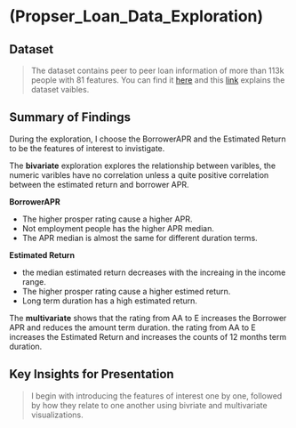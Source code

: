 # (Propser_Loan_Data_Exploration)

## Dataset

> The dataset contains peer to peer loan information of more than 113k people with 81 features. You can find it <a href='https://www.google.com/url?q=https://s3.amazonaws.com/udacity-hosted-downloads/ud651/prosperLoanData.csv&sa=D&ust=1554486256021000'>here</a> and this <a href='https://docs.google.com/spreadsheets/d/1gDyi_L4UvIrLTEC6Wri5nbaMmkGmLQBk-Yx3z0XDEtI/edit#gid=0'>link</a> explains the dataset vaibles.

## Summary of Findings

During the exploration, I choose the BorrowerAPR and the Estimated Return to be the features of interest to invistigate. 

The <b>bivariate</b> exploration explores the relationship between varibles, the numeric varibles have no correlation unless a quite positive correlation between the estimated return and borrower APR. 

<b>BorrowerAPR</b>
<ul>
    <li>The higher prosper rating cause a higher APR.</li>
    <li>Not employment people has the higher APR median.</li>
    <li>The APR median is almost the same for different duration terms.</li>
</ul>

<b>Estimated Return</b>
<ul>
    <li>the median estimated return decreases with the increaing in the income range.</li>
    <li>The higher prosper rating cause a higher estimed return.</li>
    <li>Long term duration has a high estimated return.</li>
</ul>

The <b>multivariate</b> shows that the rating from AA to E increases the Borrower APR and reduces the amount term duration. the rating from AA to E increases the Estimated Return and increases the counts of 12 months term duration.

## Key Insights for Presentation

> I begin with introducing the features of interest one by one, followed by how they relate to one another using bivriate and multivariate visualizations.